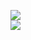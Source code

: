 [![](https://img.shields.io/badge/Made%20With-Github%20Spray-lightgrey.svg?style=for-the-badge&logo=github)](https://github.com/Annihil/github-spray#2503)  
[![](https://i.imgur.com/2DrTn0Z.gif)](https://github.com/Annihil/github-spray)